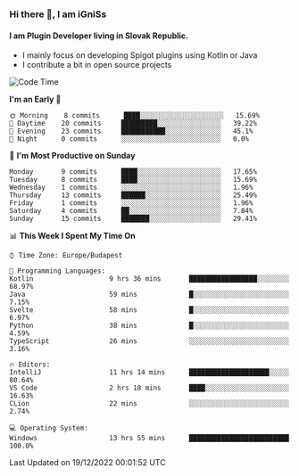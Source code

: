 ### Hi there 👋, I am iGniSs

#### I am Plugin Developer living in Slovak Republic.
- I mainly focus on developing Spigot plugins using Kotlin or Java
- I contribute a bit in open source projects

<!--START_SECTION:waka-->
![Code Time](http://img.shields.io/badge/Code%20Time-993%20hrs%2041%20mins-blue)

**I'm an Early 🐤** 

```text
🌞 Morning    8 commits      ████░░░░░░░░░░░░░░░░░░░░░   15.69% 
🌆 Daytime    20 commits     █████████░░░░░░░░░░░░░░░░   39.22% 
🌃 Evening    23 commits     ███████████░░░░░░░░░░░░░░   45.1% 
🌙 Night      0 commits      ░░░░░░░░░░░░░░░░░░░░░░░░░   0.0%

```
📅 **I'm Most Productive on Sunday** 

```text
Monday       9 commits      ████░░░░░░░░░░░░░░░░░░░░░   17.65% 
Tuesday      8 commits      ████░░░░░░░░░░░░░░░░░░░░░   15.69% 
Wednesday    1 commits      ░░░░░░░░░░░░░░░░░░░░░░░░░   1.96% 
Thursday     13 commits     ██████░░░░░░░░░░░░░░░░░░░   25.49% 
Friday       1 commits      ░░░░░░░░░░░░░░░░░░░░░░░░░   1.96% 
Saturday     4 commits      ██░░░░░░░░░░░░░░░░░░░░░░░   7.84% 
Sunday       15 commits     ███████░░░░░░░░░░░░░░░░░░   29.41%

```


📊 **This Week I Spent My Time On** 

```text
⌚︎ Time Zone: Europe/Budapest

💬 Programming Languages: 
Kotlin                   9 hrs 36 mins       █████████████████░░░░░░░░   68.97% 
Java                     59 mins             █░░░░░░░░░░░░░░░░░░░░░░░░   7.15% 
Svelte                   58 mins             █░░░░░░░░░░░░░░░░░░░░░░░░   6.97% 
Python                   38 mins             █░░░░░░░░░░░░░░░░░░░░░░░░   4.59% 
TypeScript               26 mins             ░░░░░░░░░░░░░░░░░░░░░░░░░   3.16%

🔥 Editors: 
IntelliJ                 11 hrs 14 mins      ████████████████████░░░░░   80.64% 
VS Code                  2 hrs 18 mins       ████░░░░░░░░░░░░░░░░░░░░░   16.63% 
CLion                    22 mins             ░░░░░░░░░░░░░░░░░░░░░░░░░   2.74%

💻 Operating System: 
Windows                  13 hrs 55 mins      █████████████████████████   100.0%

```


 Last Updated on 19/12/2022 00:01:52 UTC
<!--END_SECTION:waka-->